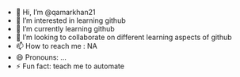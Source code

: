 - 👋 Hi, I’m @qamarkhan21
- 👀 I’m interested in learning github
- 🌱 I’m currently learning github
- 💞️ I’m looking to collaborate on different learning aspects of github
- 📫 How to reach me : NA
- 😄 Pronouns: ...
- ⚡ Fun fact: teach me to automate

<!---
qamarkhan21/qamarkhan21 is a ✨ special ✨ repository because its `README.md` (this file) appears on your GitHub profile.
You can click the Preview link to take a look at your changes.
--->

